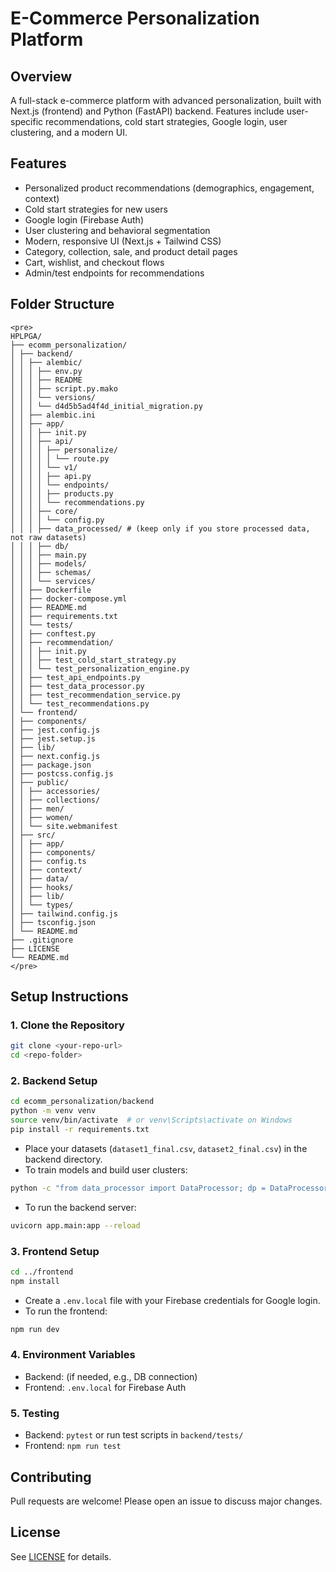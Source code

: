 # E-Commerce Personalization Platform

## Overview
A full-stack e-commerce platform with advanced personalization, built with Next.js (frontend) and Python (FastAPI) backend. Features include user-specific recommendations, cold start strategies, Google login, user clustering, and a modern UI.

## Features
- Personalized product recommendations (demographics, engagement, context)
- Cold start strategies for new users
- Google login (Firebase Auth)
- User clustering and behavioral segmentation
- Modern, responsive UI (Next.js + Tailwind CSS)
- Category, collection, sale, and product detail pages
- Cart, wishlist, and checkout flows
- Admin/test endpoints for recommendations

## Folder Structure
```
<pre>
HPLPGA/
├── ecomm_personalization/
│ ├── backend/
│ │ ├── alembic/
│ │ │ ├── env.py
│ │ │ ├── README
│ │ │ ├── script.py.mako
│ │ │ └── versions/
│ │ │ └── d4d5b5ad4f4d_initial_migration.py
│ │ ├── alembic.ini
│ │ ├── app/
│ │ │ ├── init.py
│ │ │ ├── api/
│ │ │ │ ├── personalize/
│ │ │ │ │ └── route.py
│ │ │ │ └── v1/
│ │ │ │ ├── api.py
│ │ │ │ └── endpoints/
│ │ │ │ ├── products.py
│ │ │ │ └── recommendations.py
│ │ │ ├── core/
│ │ │ │ └── config.py
│ │ │ ├── data_processed/ # (keep only if you store processed data, not raw datasets)
│ │ │ ├── db/
│ │ │ ├── main.py
│ │ │ ├── models/
│ │ │ ├── schemas/
│ │ │ └── services/
│ │ ├── Dockerfile
│ │ ├── docker-compose.yml
│ │ ├── README.md
│ │ ├── requirements.txt
│ │ └── tests/
│ │ ├── conftest.py
│ │ ├── recommendation/
│ │ │ ├── init.py
│ │ │ ├── test_cold_start_strategy.py
│ │ │ └── test_personalization_engine.py
│ │ ├── test_api_endpoints.py
│ │ ├── test_data_processor.py
│ │ ├── test_recommendation_service.py
│ │ └── test_recommendations.py
│ └── frontend/
│ ├── components/
│ ├── jest.config.js
│ ├── jest.setup.js
│ ├── lib/
│ ├── next.config.js
│ ├── package.json
│ ├── postcss.config.js
│ ├── public/
│ │ ├── accessories/
│ │ ├── collections/
│ │ ├── men/
│ │ ├── women/
│ │ └── site.webmanifest
│ ├── src/
│ │ ├── app/
│ │ ├── components/
│ │ ├── config.ts
│ │ ├── context/
│ │ ├── data/
│ │ ├── hooks/
│ │ ├── lib/
│ │ └── types/
│ ├── tailwind.config.js
│ ├── tsconfig.json
│ └── README.md
├── .gitignore
├── LICENSE
└── README.md
</pre>
```

## Setup Instructions

### 1. Clone the Repository
```bash
git clone <your-repo-url>
cd <repo-folder>
```

### 2. Backend Setup
```bash
cd ecomm_personalization/backend
python -m venv venv
source venv/bin/activate  # or venv\Scripts\activate on Windows
pip install -r requirements.txt
```
- Place your datasets (`dataset1_final.csv`, `dataset2_final.csv`) in the backend directory.
- To train models and build user clusters:
```bash
python -c "from data_processor import DataProcessor; dp = DataProcessor(); dp.load_data().create_user_sessions().create_user_segments().build_recommendation_model(); print('User clustering and cold start models built successfully.')"
```
- To run the backend server:
```bash
uvicorn app.main:app --reload
```

### 3. Frontend Setup
```bash
cd ../frontend
npm install
```
- Create a `.env.local` file with your Firebase credentials for Google login.
- To run the frontend:
```bash
npm run dev
```

### 4. Environment Variables
- Backend: (if needed, e.g., DB connection)
- Frontend: `.env.local` for Firebase Auth

### 5. Testing
- Backend: `pytest` or run test scripts in `backend/tests/`
- Frontend: `npm run test`

## Contributing
Pull requests are welcome! Please open an issue to discuss major changes.

## License
See [LICENSE](LICENSE) for details.
